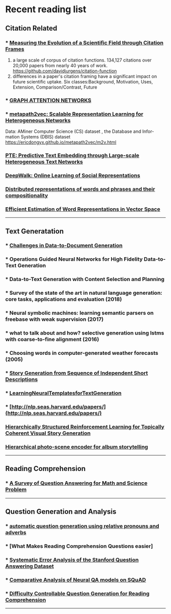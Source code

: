 # Recent reading list


## Citation Related
### * [Measuring the Evolution of a Scientific Field through Citation Frames](https://www.transacl.org/ojs/index.php/tacl/article/view/1266)

1) a large scale of corpus of citation  functions. 134,127 citations over 20,000 papers from nearly 40 years of work.
https://github.com/davidjurgens/citation-function
2) differences in a paper's citation framing have a significant impact on future scientific uptake.
Six classes:Background, Motivation, Uses, Extension, Comparison/Contrast, Future 

### * [GRAPH ATTENTION NETWORKS](https://openreview.net/pdf?id=rJXMpikCZ)
### * [metapath2vec: Scalable Representation Learning for Heterogeneous Networks](https://ericdongyx.github.io/papers/KDD17-dong-chawla-swami-metapath2vec.pdf)

Data: AMiner Computer Science (CS) dataset , the Database and Infor- mation Systems (DBIS) dataset 
https://ericdongyx.github.io/metapath2vec/m2v.html

### [PTE: Predictive Text Embedding through Large-scale Heterogeneous Text Networks](https://arxiv.org/pdf/1508.00200.pdf)

### [DeepWalk: Online Learning of Social Representations](https://classes.cs.uoregon.edu/17S/cis607bddl/papers/Perozzi.pdf)

### [Distributed representations of words and phrases and their compositionality](https://papers.nips.cc/paper/5021-distributed-representations-of-words-and-phrases-and-their-compositionality.pdf)
### [Efficient Estimation of Word Representations in Vector Space](https://arxiv.org/abs/1301.3781)
***

## Text Generatation
### * [Challenges in Data-to-Document Generation](https://aclweb.org/anthology/D17-1239)
### * Operations Guided Neural Networks for High Fidelity Data-to-Text Generation
### * Data-to-Text Generation with Content Selection and Planning
### * Survey of the state of the art in natural language generation: core tasks, applications and evaluation (2018)
### * Neural symbolic machines: learning semantic parsers on freebase with weak supervision (2017)
### * what to talk about and how? selective generation using lstms with coarse-to-fine alignment (2016)
### * Choosing words in computer-generated weather forecasts (2005)
### * [Story Generation from Sequence of Independent Short Descriptions](https://arxiv.org/pdf/1707.05501)
### * [LearningNeuralTemplatesforTextGeneration](https://arxiv.org/pdf/1808.10122.pdf)
### * [http://nlp.seas.harvard.edu/papers/](http://nlp.seas.harvard.edu/papers/)

### [Hierarchically Structured Reinforcement Learning for Topically Coherent Visual Story Generation](https://arxiv.org/abs/1805.08191)
### [Hierarchical photo-scene encoder for album storytelling](https://arxiv.org/pdf/1805.05622.pdf)
***

## Reading Comprehension
### * [A Survey of Question Answering for Math and Science Problem](https://arxiv.org/abs/1705.04530)

***

## Question Generation and Analysis
### * [automatic question generation using relative pronouns and adverbs](http://aclweb.org/anthology/P18-3022)
### * [What Makes Reading Comprehension Questions easier] 
### * [Systematic Error Analysis of the Stanford Question Answering Dataset](http://www.aclweb.org/anthology/W18-2602)
### * [Comparative Analysis of Neural QA models on SQuAD](http://www.aclweb.org/anthology/W18-2610)
### * [Difficulty Controllable Question Generation for Reading Comprehension](https://arxiv.org/abs/1807.03586)
***

